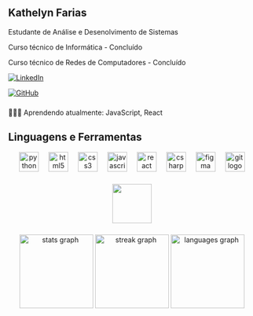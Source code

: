 <h2 align="left">Kathelyn Farias</h2>
<p align="left">Estudante de Análise e Desenolvimento de Sistemas</p>
<p align="left">Curso técnico de Informática - Concluído</p>
<p align="left">Curso técnico de Redes de Computadores - Concluído</p>

[![LinkedIn](https://img.shields.io/badge/LinkedIn-0077B5?style=for-the-badge&logo=linkedin&logoColor=white)](https:/www.linkedin.com/in/kathelyn-farias/)

[![GitHub](https://img.shields.io/badge/GitHub-100000?style=for-the-badge&logo=github&logoColor=white)](https://github.com/Kathelyn-Farias)

###

<p align="left">👩‍💻📝 Aprendendo atualmente: JavaScript, React</p>

###

<h2 align="left">Linguagens e Ferramentas</h2>

<div align="center">
  <img src="https://cdn.jsdelivr.net/gh/devicons/devicon/icons/python/python-original.svg" height="40" alt="python logo"  />
  <img width="12" />
  <img src="https://cdn.jsdelivr.net/gh/devicons/devicon/icons/html5/html5-original.svg" height="40" alt="html5 logo"  />
  <img width="12" />
  <img src="https://cdn.jsdelivr.net/gh/devicons/devicon/icons/css3/css3-original.svg" height="40" alt="css3 logo"  />
  <img width="12" />
  <img src="https://cdn.jsdelivr.net/gh/devicons/devicon/icons/javascript/javascript-original.svg" height="40" alt="javascript logo"  />
  <img width="12" />
  <img src="https://cdn.jsdelivr.net/gh/devicons/devicon/icons/react/react-original.svg" height="40" alt="react logo"  />
  <img width="12" />
  <img src="https://cdn.jsdelivr.net/gh/devicons/devicon/icons/csharp/csharp-original.svg" height="40" alt="csharp logo"  />
  <img width="12" />
  <img src="https://cdn.jsdelivr.net/gh/devicons/devicon/icons/figma/figma-original.svg" height="40" alt="figma logo"  />
  <img width="12" />
  <img src="https://cdn.jsdelivr.net/gh/devicons/devicon/icons/git/git-original.svg" height="40" alt="git logo"  />
</div>

###

<div align="center">
  <img height="80" src="https://media.tenor.com/5ry-200hErMAAAAM/hacker-hacker-man.gif"  />
</div>

###

<div align="center">
  <img src="https://github-readme-stats.vercel.app/api?username=Kathelyn-Farias&hide_title=false&hide_rank=false&show_icons=true&include_all_commits=true&count_private=true&disable_animations=false&theme=nightowl&locale=pt-br&hide_border=false&order=1" height="150" alt="stats graph"  />
  <img src="https://streak-stats.demolab.com?user=Kathelyn-Farias&locale=pt-br&mode=daily&theme=nightowl&hide_border=false&border_radius=5&order=3" height="150" alt="streak graph"  />
  <img src="https://github-readme-stats.vercel.app/api/top-langs?username=Kathelyn-Farias&locale=pt-br&hide_title=false&layout=compact&card_width=320&langs_count=5&theme=nightowl&hide_border=false&order=2" height="150" alt="languages graph"  />
</div>

###
